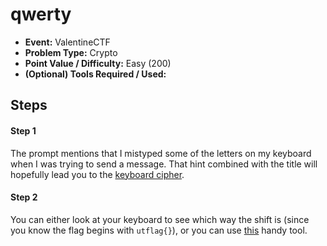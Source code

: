 # qwerty
* **Event:** ValentineCTF
* **Problem Type:** Crypto
* **Point Value / Difficulty:** Easy (200)
* **(Optional) Tools Required / Used:**
​
## Steps​
#### Step 1
The prompt mentions that I mistyped some of the letters on my keyboard when I was trying to send a message. That hint combined with the title will hopefully lead you to the [keyboard cipher](http://howtodothat.wikidot.com/how-to-use-the-keyboard-cipher).

#### Step 2
You can either look at your keyboard to see which way the shift is (since you know the flag begins with `utflag{}`), or you can use [this](https://www.cross-browser.com/toys/qwertyshifter.html) handy tool. 
